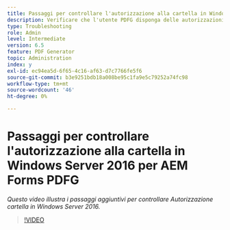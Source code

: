 ```yaml
---
title: Passaggi per controllare l'autorizzazione alla cartella in Windows Server2016
description: Verificare che l'utente PDFG disponga delle autorizzazioni necessarie per la cartella in Windows Server 2016
type: Troubleshooting
role: Admin
level: Intermediate
version: 6.5
feature: PDF Generator
topic: Administration
index: y
exl-id: ec94ea5d-6f65-4c16-af63-d7c7766fe5f6
source-git-commit: b3e9251bdb18a008be95c1fa9e5c79252a74fc98
workflow-type: tm+mt
source-wordcount: '46'
ht-degree: 0%

---
```


# Passaggi per controllare l&#39;autorizzazione alla cartella in Windows Server 2016 per AEM Forms PDFG

*Questo video illustra i passaggi aggiuntivi per controllare Autorizzazione cartella in Windows Server 2016.*

>[!VIDEO](https://video.tv.adobe.com/v/335519?quality=12&learn=on)
